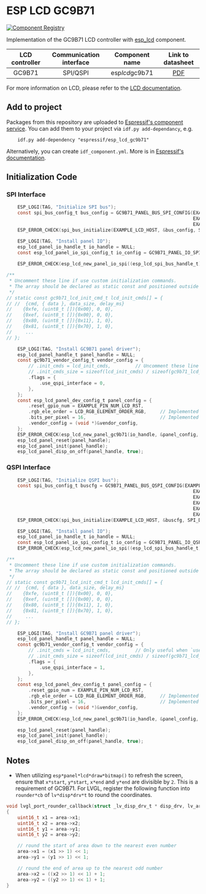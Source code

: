 # ESP LCD GC9B71

[![Component Registry](https://components.espressif.com/components/espressif/esp*lcd*gc9b71/badge.svg)](https://components.espressif.com/components/espressif/esp*lcd*gc9b71)

Implementation of the GC9B71 LCD controller with [esp_lcd](https://docs.espressif.com/projects/esp-idf/en/latest/esp32s3/api-reference/peripherals/lcd.html) component.

| LCD controller | Communication interface | Component name |                               Link to datasheet                               |
| :------------: | :---------------------: | :------------: | :---------------------------------------------------------------------------: |
|     GC9B71     |        SPI/QSPI         | esp*lcd*gc9b71 | [PDF](https://dl.espressif.com/AE/esp-iot-solution/GC9B71*DataSheet*V1.0.pdf) |

For more information on LCD, please refer to the [LCD documentation](https://docs.espressif.com/projects/esp-iot-solution/en/latest/display/lcd/index.html).

## Add to project

Packages from this repository are uploaded to [Espressif's component service](https://components.espressif.com/).
You can add them to your project via `idf.py add-dependancy`, e.g.
```
    idf.py add-dependency "espressif/esp_lcd_gc9b71"
```

Alternatively, you can create `idf_component.yml`. More is in [Espressif's documentation](https://docs.espressif.com/projects/esp-idf/en/latest/esp32/api-guides/tools/idf-component-manager.html).

## Initialization Code

### SPI Interface

```c
    ESP_LOGI(TAG, "Initialize SPI bus");
    const spi_bus_config_t bus_config = GC9B71_PANEL_BUS_SPI_CONFIG(EXAMPLE_PIN_NUM_LCD_PCLK,
                                                                    EXAMPLE_PIN_NUM_LCD_DATA0,
                                                                    EXAMPLE_LCD_H_RES * 80 * sizeof(uint16_t));
    ESP_ERROR_CHECK(spi_bus_initialize(EXAMPLE_LCD_HOST, &bus_config, SPI_DMA_CH_AUTO));

    ESP_LOGI(TAG, "Install panel IO");
    esp_lcd_panel_io_handle_t io_handle = NULL;
    const esp_lcd_panel_io_spi_config_t io_config = GC9B71_PANEL_IO_SPI_CONFIG(EXAMPLE_PIN_NUM_LCD_CS, EXAMPLE_PIN_NUM_LCD_DC,
                                                                               callback, &callback_data);
    ESP_ERROR_CHECK(esp_lcd_new_panel_io_spi((esp_lcd_spi_bus_handle_t)EXAMPLE_LCD_HOST, &io_config, &io_handle));

/**
 * Uncomment these line if use custom initialization commands.
 * The array should be declared as static const and positioned outside the function.
 */
// static const gc9b71_lcd_init_cmd_t lcd_init_cmds[] = {
// //  {cmd, { data }, data_size, delay_ms}
//    {0xfe, (uint8_t []){0x00}, 0, 0},
//    {0xef, (uint8_t []){0x00}, 0, 0},
//    {0x80, (uint8_t []){0x11}, 1, 0},
//    {0x81, (uint8_t []){0x70}, 1, 0},
//     ...
// };

    ESP_LOGI(TAG, "Install GC9B71 panel driver");
    esp_lcd_panel_handle_t panel_handle = NULL;
    const gc9b71_vendor_config_t vendor_config = {
        // .init_cmds = lcd_init_cmds,         // Uncomment these line if use custom initialization commands
        // .init_cmds_size = sizeof(lcd_init_cmds) / sizeof(gc9b71_lcd_init_cmd_t),
        .flags = {
            .use_qspi_interface = 0,
        },
    };
    const esp_lcd_panel_dev_config_t panel_config = {
        .reset_gpio_num = EXAMPLE_PIN_NUM_LCD_RST,
        .rgb_ele_order = LCD_RGB_ELEMENT_ORDER_RGB,     // Implemented by LCD command `36h`
        .bits_per_pixel = 16,                           // Implemented by LCD command `3Ah` (16/18/24)
        .vendor_config = (void *)&vendor_config,
    };
    ESP_ERROR_CHECK(esp_lcd_new_panel_gc9b71(io_handle, &panel_config, &panel_handle));
    esp_lcd_panel_reset(panel_handle);
    esp_lcd_panel_init(panel_handle);
    esp_lcd_panel_disp_on_off(panel_handle, true);
```

### QSPI Interface

```c
    ESP_LOGI(TAG, "Initialize QSPI bus");
    const spi_bus_config_t buscfg = GC9B71_PANEL_BUS_QSPI_CONFIG(EXAMPLE_PIN_NUM_LCD_PCLK,
                                                                    EXAMPLE_PIN_NUM_LCD_DATA0,
                                                                    EXAMPLE_PIN_NUM_LCD_DATA1,
                                                                    EXAMPLE_PIN_NUM_LCD_DATA2,
                                                                    EXAMPLE_PIN_NUM_LCD_DATA3,
                                                                    EXAMPLE_LCD_H_RES * 80 * sizeof(uint16_t));
    ESP_ERROR_CHECK(spi_bus_initialize(EXAMPLE_LCD_HOST, &buscfg, SPI_DMA_CH_AUTO));

    ESP_LOGI(TAG, "Install panel IO");
    esp_lcd_panel_io_handle_t io_handle = NULL;
    const esp_lcd_panel_io_spi_config_t io_config = GC9B71_PANEL_IO_QSPI_CONFIG(EXAMPLE_PIN_NUM_LCD_CS, callback, &callback_data);
    ESP_ERROR_CHECK(esp_lcd_new_panel_io_spi((esp_lcd_spi_bus_handle_t)EXAMPLE_LCD_HOST, &io_config, &io_handle));

/**
 * Uncomment these line if use custom initialization commands.
 * The array should be declared as static const and positioned outside the function.
 */
// static const gc9b71_lcd_init_cmd_t lcd_init_cmds[] = {
// //  {cmd, { data }, data_size, delay_ms}
//    {0xfe, (uint8_t []){0x00}, 0, 0},
//    {0xef, (uint8_t []){0x00}, 0, 0},
//    {0x80, (uint8_t []){0x11}, 1, 0},
//    {0x81, (uint8_t []){0x70}, 1, 0},
//     ...
// };

    ESP_LOGI(TAG, "Install GC9B71 panel driver");
    esp_lcd_panel_handle_t panel_handle = NULL;
    const gc9b71_vendor_config_t vendor_config = {
        // .init_cmds = lcd_init_cmds,         // Only useful when `use_external_init_cmds` is set to 1
        // .init_cmds_size = sizeof(lcd_init_cmds) / sizeof(gc9b71_lcd_init_cmd_t),
        .flags = {
            .use_qspi_interface = 1,
        },
    };
    const esp_lcd_panel_dev_config_t panel_config = {
        .reset_gpio_num = EXAMPLE_PIN_NUM_LCD_RST,
        .rgb_ele_order = LCD_RGB_ELEMENT_ORDER_RGB,     // Implemented by LCD command `36h`
        .bits_per_pixel = 16,                           // Implemented by LCD command `3Ah` (16/18/24)
        .vendor_config = (void *)&vendor_config,
    };
    ESP_ERROR_CHECK(esp_lcd_new_panel_gc9b71(io_handle, &panel_config, &panel_handle));

    esp_lcd_panel_reset(panel_handle);
    esp_lcd_panel_init(panel_handle);
    esp_lcd_panel_disp_on_off(panel_handle, true);
```

## Notes

* When utilizing `esp*panel*lcd*draw*bitmap()` to refresh the screen, ensure that `x*start`, `y*start`, `x*end` and `y*end` are divisible by `2`. This is a requirement of GC9B71. For LVGL, register the following function into `rounder*cb` of `lv*disp*drv*t` to round the coordinates.

```c
void lvgl_port_rounder_callback(struct _lv_disp_drv_t * disp_drv, lv_area_t * area)
{
    uint16_t x1 = area->x1;
    uint16_t x2 = area->x2;
    uint16_t y1 = area->y1;
    uint16_t y2 = area->y2;

    // round the start of area down to the nearest even number
    area->x1 = (x1 >> 1) << 1;
    area->y1 = (y1 >> 1) << 1;

    // round the end of area up to the nearest odd number
    area->x2 = ((x2 >> 1) << 1) + 1;
    area->y2 = ((y2 >> 1) << 1) + 1;
}
```

